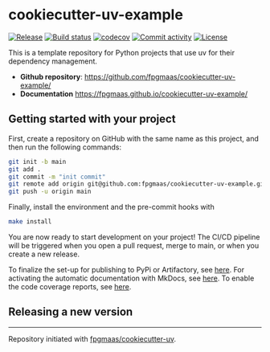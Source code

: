 # cookiecutter-uv-example

[![Release](https://img.shields.io/github/v/release/fpgmaas/cookiecutter-uv-example)](https://img.shields.io/github/v/release/fpgmaas/cookiecutter-uv-example)
[![Build status](https://img.shields.io/github/actions/workflow/status/fpgmaas/cookiecutter-uv-example/main.yml?branch=main)](https://github.com/fpgmaas/cookiecutter-uv-example/actions/workflows/main.yml?query=branch%3Amain)
[![codecov](https://codecov.io/gh/fpgmaas/cookiecutter-uv-example/branch/main/graph/badge.svg)](https://codecov.io/gh/fpgmaas/cookiecutter-uv-example)
[![Commit activity](https://img.shields.io/github/commit-activity/m/fpgmaas/cookiecutter-uv-example)](https://img.shields.io/github/commit-activity/m/fpgmaas/cookiecutter-uv-example)
[![License](https://img.shields.io/github/license/fpgmaas/cookiecutter-uv-example)](https://img.shields.io/github/license/fpgmaas/cookiecutter-uv-example)

This is a template repository for Python projects that use uv for their dependency management.

- **Github repository**: <https://github.com/fpgmaas/cookiecutter-uv-example/>
- **Documentation** <https://fpgmaas.github.io/cookiecutter-uv-example/>

## Getting started with your project

First, create a repository on GitHub with the same name as this project, and then run the following commands:

```bash
git init -b main
git add .
git commit -m "init commit"
git remote add origin git@github.com:fpgmaas/cookiecutter-uv-example.git
git push -u origin main
```

Finally, install the environment and the pre-commit hooks with

```bash
make install
```

You are now ready to start development on your project!
The CI/CD pipeline will be triggered when you open a pull request, merge to main, or when you create a new release.

To finalize the set-up for publishing to PyPi or Artifactory, see [here](https://fpgmaas.github.io/cookiecutter-uv/features/publishing/#set-up-for-pypi).
For activating the automatic documentation with MkDocs, see [here](https://fpgmaas.github.io/cookiecutter-uv/features/mkdocs/#enabling-the-documentation-on-github).
To enable the code coverage reports, see [here](https://fpgmaas.github.io/cookiecutter-uv/features/codecov/).

## Releasing a new version

---

Repository initiated with [fpgmaas/cookiecutter-uv](https://github.com/fpgmaas/cookiecutter-uv).
